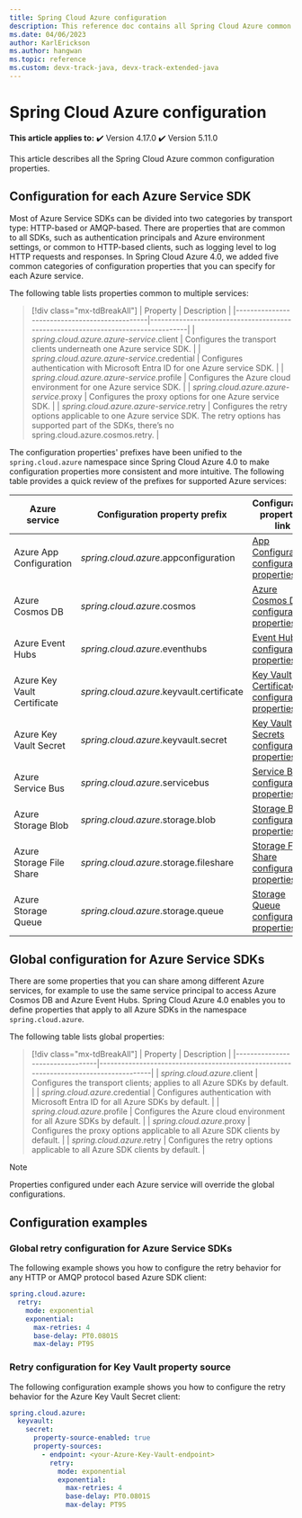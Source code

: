 ```yaml
---
title: Spring Cloud Azure configuration
description: This reference doc contains all Spring Cloud Azure common configuration.
ms.date: 04/06/2023
author: KarlErickson
ms.author: hangwan
ms.topic: reference
ms.custom: devx-track-java, devx-track-extended-java
---
```


# Spring Cloud Azure configuration

**This article applies to:** ✔️ Version 4.17.0 ✔️ Version 5.11.0

This article describes all the Spring Cloud Azure common configuration properties.

## Configuration for each Azure Service SDK

Most of Azure Service SDKs can be divided into two categories by transport type: HTTP-based or AMQP-based. There are properties that are common to all SDKs, such as authentication principals and Azure environment settings, or common to HTTP-based clients, such as logging level to log HTTP requests and responses. In Spring Cloud Azure 4.0, we added five common categories of configuration properties that you can specify for each Azure service.

The following table lists properties common to multiple services:

> [!div class="mx-tdBreakAll"]
> | Property                                      | Description                                                                      |
> |-----------------------------------------------|----------------------------------------------------------------------------------|
> | *spring.cloud.azure.azure-service*.client     | Configures the transport clients underneath one Azure service SDK.               |
> | *spring.cloud.azure.azure-service*.credential | Configures authentication with Microsoft Entra ID for one Azure service SDK. |
> | *spring.cloud.azure.azure-service*.profile    | Configures the Azure cloud environment for one Azure service SDK.                |
> | *spring.cloud.azure.azure-service*.proxy      | Configures the proxy options for one Azure service SDK.                          |
> | *spring.cloud.azure.azure-service*.retry      | Configures the retry options applicable to one Azure service SDK. The retry options has supported part of the SDKs, there’s no spring.cloud.azure.cosmos.retry.                                                                     |

The configuration properties' prefixes have been unified to the `spring.cloud.azure` namespace since Spring Cloud Azure 4.0 to make configuration properties more consistent and more intuitive. The following table provides a quick review of the prefixes for supported Azure services:

| Azure service               | Configuration property prefix             | Configuration properties link                                                                                          |
|-----------------------------|-------------------------------------------|------------------------------------------------------------------------------------------------------------------------|
| Azure App Configuration     | *spring.cloud.azure*.appconfiguration     | [App Configuration configuration properties](configuration-properties-azure-app-configuration.md)                |
| Azure Cosmos DB             | *spring.cloud.azure*.cosmos               | [Azure Cosmos DB configuration properties](configuration-properties-azure-cosmos-db.md)                          |
| Azure Event Hubs            | *spring.cloud.azure*.eventhubs            | [Event Hubs configuration properties](configuration-properties-azure-event-hubs.md) |
| Azure Key Vault Certificate | *spring.cloud.azure*.keyvault.certificate | [Key Vault Certificates configuration properties](configuration-properties-azure-key-vault-certificates.md)      |
| Azure Key Vault Secret      | *spring.cloud.azure*.keyvault.secret      | [Key Vault Secrets configuration properties](configuration-properties-azure-key-vault-secrets.md)                |
| Azure Service Bus           | *spring.cloud.azure*.servicebus           | [Service Bus configuration properties](configuration-properties-azure-service-bus.md)                            |
| Azure Storage Blob          | *spring.cloud.azure*.storage.blob         | [Storage Blob configuration properties](configuration-properties-azure-storage-blob.md)                          |
| Azure Storage File Share    | *spring.cloud.azure*.storage.fileshare    | [Storage File Share configuration properties](configuration-properties-azure-storage-file-share.md)              |
| Azure Storage Queue         | *spring.cloud.azure*.storage.queue        | [Storage Queue configuration properties](configuration-properties-azure-storage-queue.md)                        |

## Global configuration for Azure Service SDKs

There are some properties that you can share among different Azure services, for example to use the same service principal to access Azure Cosmos DB and Azure Event Hubs. Spring Cloud Azure 4.0 enables you to define properties that apply to all Azure SDKs in the namespace `spring.cloud.azure`.

The following table lists global properties:

> [!div class="mx-tdBreakAll"]
> | Property                        | Description                                                                          |
> |---------------------------------|--------------------------------------------------------------------------------------|
> | *spring.cloud.azure*.client     | Configures the transport clients; applies to all Azure SDKs by default.              |
> | *spring.cloud.azure*.credential | Configures authentication with Microsoft Entra ID for all Azure SDKs by default. |
> | *spring.cloud.azure*.profile    | Configures the Azure cloud environment for all Azure SDKs by default.                |
> | *spring.cloud.azure*.proxy      | Configures the proxy options applicable to all Azure SDK clients by default.         |
> | *spring.cloud.azure*.retry      | Configures the retry options applicable to all Azure SDK clients by default.         |

> [!NOTE]
> Properties configured under each Azure service will override the global configurations.

## Configuration examples

### Global retry configuration for Azure Service SDKs

The following example shows you how to configure the retry behavior for any HTTP or AMQP protocol based Azure SDK client:

```yaml
spring.cloud.azure:
  retry:
    mode: exponential
    exponential:
      max-retries: 4
      base-delay: PT0.0801S
      max-delay: PT9S
```

### Retry configuration for Key Vault property source

The following configuration example shows you how to configure the retry behavior for the Azure Key Vault Secret client:

```yaml
spring.cloud.azure:
  keyvault:
    secret:
      property-source-enabled: true
      property-sources:
        - endpoint: <your-Azure-Key-Vault-endpoint>
          retry:
            mode: exponential
            exponential:
              max-retries: 4
              base-delay: PT0.0801S
              max-delay: PT9S
```
